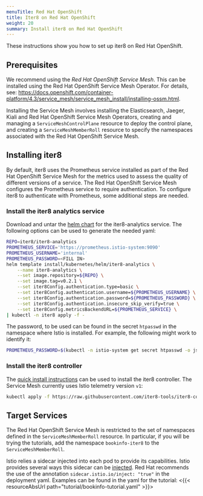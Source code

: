 ```yaml
---
menuTitle: Red Hat OpenShift
title: Iter8 on Red Hat OpenShift
weight: 20
summary: Install iter8 on Red Hat OpenShift
---
```


These instructions show you how to set up iter8 on Red Hat OpenShift.

## Prerequisites

We recommend using the _Red Hat OpenShift Service Mesh_. This can be installed using the Red Hat OpenShift Service Mesh Operator. For details, see: <https://docs.openshift.com/container-platform/4.3/service_mesh/service_mesh_install/installing-ossm.html>.

Installing the Service Mesh involves installing the Elasticsearch, Jaeger, Kiali and Red Hat OpenShift Service Mesh Operators, creating and managing a `ServiceMeshControlPlane` resource to deploy the control plane, and creating a `ServiceMeshMemberRoll` resource to specify the namespaces associated with the Red Hat OpenShift Service Mesh.

## Installing iter8

By default, iter8 uses the Prometheus service installed as part of the Red Hat OpenShift Service Mesh for the metrics used to assess the quality of different versions of a service. The Red Hat OpenShift Service Mesh configures the Prometheus service to require authentication. To configure iter8 to authenticate with Prometheus, some additional steps are needed.

### Install the iter8 analytics service

Download and untar the [helm chart](https://github.com/iter8-tools/iter8-analytics/releases/download/v1.0.0-preview/iter8-analytics.tgz) for the iter8-analytics service. The following options can be used to generate the needed yaml:

```bash
REPO=iter8/iter8-analytics
PROMETHEUS_SERVICE='https://prometheus.istio-system:9090'
PROMETHEUS_USERNAME='internal'
PROMETHEUS_PASSWORD=<FILL IN>
helm template install/kubernetes/helm/iter8-analytics \
    --name iter8-analytics \
    --set image.repository=${REPO} \
    --set image.tag=v0.2.1 \
    --set iter8Config.authentication.type=basic \
    --set iter8Config.authentication.username=${PROMETHEUS_USERNAME} \
    --set iter8Config.authentication.password=${PROMETHEUS_PASSWORD} \
    --set iter8Config.authentication.insecure_skip_verify=true \
    --set iter8Config.metricsBackendURL=${PROMETHEUS_SERVICE} \
| kubectl -n iter8 apply -f -
```

The password, to be used can be found in the secret `htpasswd` in the namespace where Istio is installed. For example, the following might work to identify it:

```bash
PROMETHEUS_PASSWORD=$(kubectl -n istio-system get secret htpasswd -o jsonpath='{.data.rawPassword}' | base64 --decode)
```

### Install the iter8 controller

The [quick install instructions](../kubernetes/#quick-installation) can be used to install the iter8 controller. The Service Mesh currently uses Istio telemetry version `v1`:

```bash
kubectl apply -f https://raw.githubusercontent.com/iter8-tools/iter8-controller/v1.0.0-preview/install/iter8-controller.yaml
```

## Target Services

The Red Hat OpenShift Service Mesh is restricted to the set of namespaces defined in the `ServiceMeshMemberRoll` resource. In particular, if you will be trying the tutorials, add the namespace `bookinfo-iter8` to the `ServiceMeshMemberRoll`.

Istio relies a sidecar injected into each pod to provide its capabilities. Istio provides several ways this sidecar can be [injected](https://istio.io/docs/setup/additional-setup/sidecar-injection/). Red Hat recommends the use of the annotation `sidecar.istio.io/inject: "true"` in the deployment yaml. Examples can be found in the yaml for the tutorial: <{{< resourceAbsUrl path="tutorial/bookinfo-tutorial.yaml" >}}>
